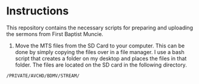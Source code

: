 # Instructions

This repository contains the necessary scripts for preparing and uploading the sermons from First Baptist Muncie.

1. Move the MTS files from the SD Card to your computer. This can be done by simply copying the files over in a file manager. I use a bash script that creates a folder on my desktop and places the files in that folder. The files are located on the SD card in the following directory.

`/PRIVATE/AVCHD/BDMV/STREAM/`



